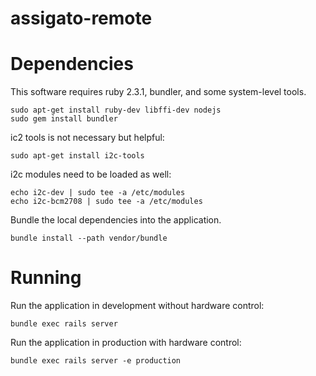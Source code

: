 # assigato-remote

Dependencies
============

This software requires ruby 2.3.1, bundler, and some system-level tools.

```
sudo apt-get install ruby-dev libffi-dev nodejs
sudo gem install bundler
```

ic2 tools is not necessary but helpful:

```
sudo apt-get install i2c-tools
```

i2c modules need to be loaded as well:

```
echo i2c-dev | sudo tee -a /etc/modules
echo i2c-bcm2708 | sudo tee -a /etc/modules

```

Bundle the local dependencies into the application.

```
bundle install --path vendor/bundle
```

Running
=======

Run the application in development without hardware control:

```
bundle exec rails server
```

Run the application in production with hardware control:

```
bundle exec rails server -e production
```

